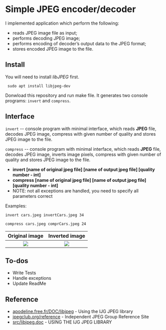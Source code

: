 # Simple JPEG encoder/decoder

I implemented application which perform the following:
- reads JPEG image file as input;
- performs  decoding JPEG image;
- performs encoding of decoder’s output data to the JPEG format;
- stores encoded JPEG image to the file.

## Install
You will need to install _libJPEG_ first. 
```
 sudo apt install libjpeg-dev
```
Donwload this repository and run make file. It generates two console programs: ```invert``` and ```compress```.

## Interface
```invert``` -- console program with minimal interface, which reads __JPEG__ file, decodes JPEG image, compress with given number of quality and stores JPEG image to the file. 

```compress``` -- console program with minimal interface, which reads __JPEG__ file, decodes JPEG image, inverts image pixels, compress with given number of quality and stores JPEG image to the file.

* __invert [name of original jpeg file] [name of output jpeg file] [quality number - int]__
* __compress [name of original jpeg file] [name of output jpeg file] [quality number - int]__
* NOTE: not all exceptions are handled, you need to specify all parameters correct

Examples:
```
invert cars.jpeg invertCars.jpeg 34
```
```
compress cars.jpeg comprCars.jpeg 24
```

Original image            |  Inverted image
:-------------------------:|:-------------------------:
![](cars.jpeg)  |  ![](invertCars.jpeg)



## To-dos
* Write Tests
* Handle exceptions
* Update ReadMe

## Reference
* [apodeline.free.fr/DOC/libjpeg](http://apodeline.free.fr/DOC/libjpeg/libjpeg-1.html) - Using the IJG JPEG library
* [jpegclub.org/reference](https://jpegclub.org/reference/reference-sources/) - Independent JPEG Group Reference Site
* [src/libjpeg.doc]() - USING THE IJG JPEG LIBRARY
